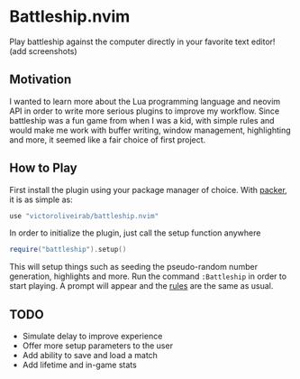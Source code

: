 # Battleship.nvim

Play battleship against the computer directly in your favorite text editor! (add screenshots)

## Motivation

I wanted to learn more about the Lua programming language and neovim API in order to write more serious plugins to improve my workflow. Since battleship was a fun game from when I was a kid, with simple rules and would make me work with buffer writing, window management, highlighting and more, it seemed like a fair choice of first project.

## How to Play

First install the plugin using your package manager of choice. With [packer](https://github.com/wbthomason/packer.nvim), it is as simple as:
```lua
use "victoroliveirab/battleship.nvim"
```
In order to initialize the plugin, just call the setup function anywhere
```lua
require("battleship").setup()
```
This will setup things such as seeding the pseudo-random number generation, highlights and more.
Run the command `:Battleship` in order to start playing. A prompt will appear and the [rules](https://www.hasbro.com/common/instruct/battleship.pdf) are the same as usual.

## TODO
- Simulate delay to improve experience
- Offer more setup parameters to the user
- Add ability to save and load a match
- Add lifetime and in-game stats
